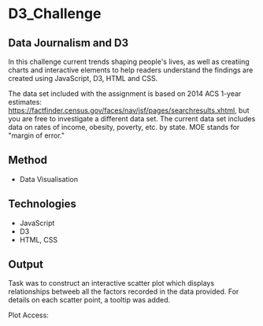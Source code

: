 # D3_Challenge

## Data Journalism and D3
In this challenge current trends shaping people's lives, as well as creatiing charts and interactive elements to help readers understand the findings are created using JavaScript, D3, HTML and CSS.

The data set included with the assignment is based on 2014 ACS 1-year estimates: https://factfinder.census.gov/faces/nav/jsf/pages/searchresults.xhtml, but you are free to investigate a different data set. The current data set includes data on rates of income, obesity, poverty, etc. by state. MOE stands for "margin of error."


## Method

* Data Visualisation


## Technologies

* JavaScript
* D3
* HTML, CSS


## Output
Task was to construct an interactive scatter plot which displays relationships betweeb all the factors recorded in the data provided. For details on each scatter point, a tooltip was added.

Plot Access:


